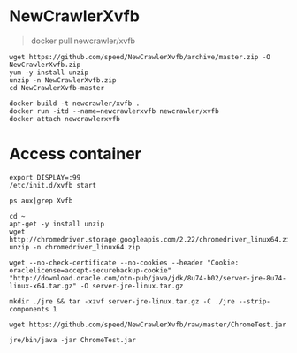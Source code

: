 # NewCrawlerXvfb


> docker pull newcrawler/xvfb


    wget https://github.com/speed/NewCrawlerXvfb/archive/master.zip -O NewCrawlerXvfb.zip
    yum -y install unzip
    unzip -n NewCrawlerXvfb.zip
    cd NewCrawlerXvfb-master
    
    docker build -t newcrawler/xvfb .
    docker run -itd --name=newcrawlerxvfb newcrawler/xvfb
    docker attach newcrawlerxvfb
    
# Access container
    
    export DISPLAY=:99
    /etc/init.d/xvfb start
    
    ps aux|grep Xvfb
    
    cd ~
    apt-get -y install unzip
    wget http://chromedriver.storage.googleapis.com/2.22/chromedriver_linux64.zip
    unzip -n chromedriver_linux64.zip

    wget --no-check-certificate --no-cookies --header "Cookie: oraclelicense=accept-securebackup-cookie"  "http://download.oracle.com/otn-pub/java/jdk/8u74-b02/server-jre-8u74-linux-x64.tar.gz" -O server-jre-linux.tar.gz
    
    mkdir ./jre && tar -xzvf server-jre-linux.tar.gz -C ./jre --strip-components 1
    
    wget https://github.com/speed/NewCrawlerXvfb/raw/master/ChromeTest.jar
    
    jre/bin/java -jar ChromeTest.jar
